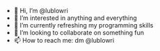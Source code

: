 - 👋 Hi, I’m @lublowri
- 👀 I’m interested in anything and everything
- 🌱 I’m currently refreshing my programming skills
- 💞️ I’m looking to collaborate on something fun
- 📫 How to reach me: dm @lublowri

<!---
lublowri/lublowri is a ✨ special ✨ repository because its `README.md` (this file) appears on your GitHub profile.
You can click the Preview link to take a look at your changes.
--->
